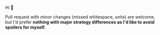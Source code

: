 Hi 👋

Pull request with _minor_ changes (missed whitespace, units) are welcome, but I'd prefer **nothing with major strategy differences as I'd like to avoid spoilers for myself.**
